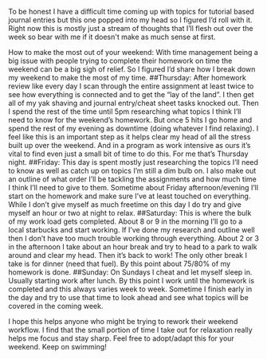 To be honest I have a difficult time coming up with topics for tutorial based journal entries but this one popped into my head so I figured I’d roll with it. Right now this is mostly just a stream of thoughts that I’ll flesh out over the week so bear with me if it doesn't make as much sense at first.

How to make the most out of your weekend:
With time management being a big issue with people trying to complete their homework on time the weekend can be a big sigh of relief. So I figured I’d share how I break down my weekend to make the most of my time.
##Thursday:
After homework review like every day I scan through the entire assignment at least twice to see how everything is connected and to get the “lay of the land”. I then get all of my yak shaving and journal entry/cheat sheet tasks knocked out. Then I spend the rest of the time until 5pm researching what topics I think I’ll need to know for the weekend’s homework. But once 5 hits I go home and spend the rest of my evening as downtime (doing whatever I find relaxing). I feel like this is an important step as it helps clear my head of all the stress built up over the weekend. And in a program as work intensive as ours it’s vital to find even just a small bit of time to do this. For me that’s Thursday night.
##Friday:
This day is spent mostly just researching the topics I’ll need to know as well as catch up on topics I’m still a dim bulb on. I also make out an outline of what order I’ll be tackling the assignments and how much time I think I’ll need to give to them. Sometime about Friday afternoon/evening I’ll start on the homework and make sure I’ve at least touched on everything. While I don’t give myself as much freetime on this day I do try and give myself an hour or two at night to relax.
##Saturday:
This is where the bulk of my work load gets completed. About 8 or 9 in the morning I’ll go to a local starbucks and start working. If I’ve done my research and outline well then I don’t have too much trouble working through everything. About 2 or 3 in the afternoon I take about an hour break and try to head to a park to walk around and clear my head. Then it’s back to work! The only other break I take is for dinner (need that fuel). By this point about 75/80% of my homework is done.
##Sunday:
On Sundays I cheat and let myself sleep in. Usually starting work after lunch. By this point I work until the homework is completed and this always varies week to week. Sometime I finish early in the day and try to use that time to look ahead and see what topics will be covered in the coming week.

I hope this helps anyone who might be trying to rework their weekend workflow. I find that the small portion of time I take out for relaxation really helps me focus and stay sharp. Feel free to adopt/adapt this for your weekend. Keep on swimming!
